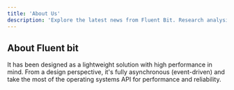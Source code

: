 ```yaml
---
title: 'About Us'
description: 'Explore the latest news from Fluent Bit. Research analysis, and perspectives for our latest projects'
---
```


## About Fluent bit

It has been designed as a lightweight solution with high performance in mind. From a design perspective, it's fully asynchronous (event-driven) and take the most of the operating systems API for performance and reliability.
